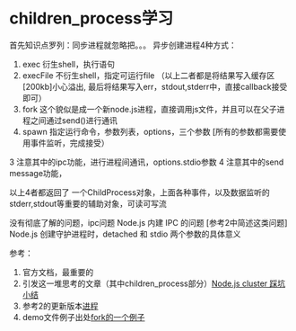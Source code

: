 # children_process学习

首先知识点罗列：同步进程就忽略把。。。
异步创建进程4种方式：
1. exec 衍生shell，执行语句
2. execFile 不衍生shell，指定可运行file （以上二者都是将结果写入缓存区[200kb]小心溢出,
最后将结果写入err，stdout,stderr中，直接callback接受即可）
3. fork 这个貌似是成一个新node.js进程，直接调用js文件，并且可以在父子进程之间通过send()进行通讯
4. spawn 指定运行命令，参数列表，options，三个参数 [所有的参数都需要使用事件监听，完成接受）

3 注意其中的ipc功能，进行进程间通讯，options.stdio参数
4 注意其中的send message功能，

以上4者都返回了 一个ChildProcess对象，上面各种事件，以及数据监听的stderr,stdout等重要的辅助对象，可读可写流

没有彻底了解的问题，ipc问题
Node.js 内建 IPC 的问题 [参考2中简述这类问题]
Node.js 创建守护进程时，detached  和 stdio 两个参数的具体意义

参考：
1. 官方文档，最重要的
2. 引发这一堆思考的文章（其中children_process部分）[Node.js cluster 踩坑小结](https://zhuanlan.zhihu.com/p/27069865)
3. 参考2的更新版本[进程](https://github.com/ElemeFE/node-interview/blob/master/sections/zh-cn/process.md#process)
4. demo文件例子出处[fork的一个例子](http://blog.csdn.net/chy555chy/article/details/52556318)